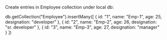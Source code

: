 

Create entries in Employee collection under local db: 

db.getCollection("Employee").insertMany([
 { id: "1", name: "Emp-1", age: 25, designation: "developer" },
 { id: "2", name: "Emp-2", age: 26, designation: "sr. developer" },
 { id: "3", name: "Emp-3", age: 27, designation: "manager" }
 ])
